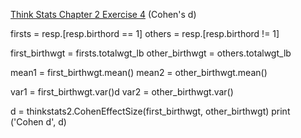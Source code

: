 [Think Stats Chapter 2 Exercise 4](http://greenteapress.com/thinkstats2/html/thinkstats2003.html#toc24) (Cohen's d)

firsts = resp.[resp.birthord == 1]
others = resp.[resp.birthord != 1]

first_birthwgt = firsts.totalwgt_lb
other_birthwgt = others.totalwgt_lb

mean1 = first_birthwgt.mean()
mean2 = other_birthwgt.mean()

var1 = first_birthwgt.var()d
var2 = other_birthwgt.var()

d = thinkstats2.CohenEffectSize(first_birthwgt, other_birthwgt)
print ('Cohen d', d)

